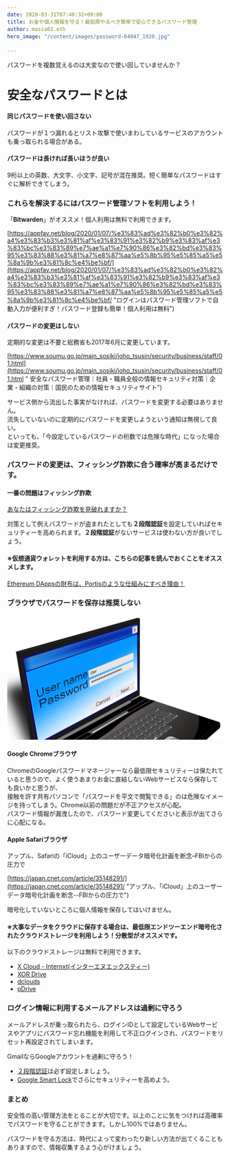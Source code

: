 ```yaml
---
date: 2020-03-31T07:40:32+09:00
title: お金や個人情報を守る！最低限やるべき簡単で安心できるパスワード管理
author: masia02.eth
hero_image: "/content/images/password-64047_1920.jpg"

---
```

パスワードを複数覚えるのは大変なので使い回していませんか？

# 安全なパスワードとは

#### 同じパスワードを使い回さない

パスワードが１つ漏れるとリスト攻撃で使いまわしているサービスのアカウントも乗っ取られる場合がある。

#### パスワードは長ければ長いほうが良い

9桁以上の英数、大文字、小文字、記号が混在推奨。短く簡単なパスワードはすぐに解析できてしまう。

### これらを解決するにはパスワード管理ソフトを利用しよう！

「**Bitwarden**」がオススメ！個人利用は無料で利用できます。

[https://appfav.net/blog/2020/01/07/%e3%83%ad%e3%82%b0%e3%82%a4%e3%83%b3%e3%81%af%e3%83%91%e3%82%b9%e3%83%af%e3%83%bc%e3%83%89%e7%ae%a1%e7%90%86%e3%82%bd%e3%83%95%e3%83%88%e3%81%a7%e8%87%aa%e5%8b%95%e5%85%a5%e5%8a%9b%e3%81%8c%e4%be%bf/](https://appfav.net/blog/2020/01/07/%e3%83%ad%e3%82%b0%e3%82%a4%e3%83%b3%e3%81%af%e3%83%91%e3%82%b9%e3%83%af%e3%83%bc%e3%83%89%e7%ae%a1%e7%90%86%e3%82%bd%e3%83%95%e3%83%88%e3%81%a7%e8%87%aa%e5%8b%95%e5%85%a5%e5%8a%9b%e3%81%8c%e4%be%bf/ "ログインはパスワード管理ソフトで自動入力が便利すぎ！パスワード登録も簡単！個人利用は無料")

#### パスワードの変更はしない

定期的な変更は不要と総務省も2017年6月に変更しています。

[https://www.soumu.go.jp/main_sosiki/joho_tsusin/security/business/staff/01.html](https://www.soumu.go.jp/main_sosiki/joho_tsusin/security/business/staff/01.html " 安全なパスワード管理｜社員・職員全般の情報セキュリティ対策｜企業・組織の対策｜国民のための情報セキュリティサイト")

サービス側から流出した事実がなければ、パスワードを変更する必要はありません。  
流失していないのに定期的にパスワードを変更しようという通知は無視して良い。  
といっても、「今設定しているパスワードの桁数では危険な時代」になった場合は変更推奨。

### パスワードの変更は、フィッシング詐欺に合う確率が高まるだけです。

#### 一番の問題はフィッシング詐欺

[あなたはフィッシング詐欺を見破れますか？](https://phishingquiz.withgoogle.com/?hl=ja)

対策として例えパスワードが盗まれたとしても**２段階認証**を設定していればセキュリティーを高められます。**２段階認証**がないサービスは使わない方が良いでしょう。

#### ※仮想通貨ウォレットを利用する方は、こちらの記事を読んでおくことをオススメします。

[Ethereum DAppsの財布は、Portisのような仕組みにすべき理由！](https://alis.to/masia02/articles/anLy0owzErY0)

### ブラウザでパスワードを保存は推奨しない

![](/content/images/password-866981_1920.png)

#### Google Chromeブラウザ

ChromeのGoogleパスワードマネージャーなら最低限セキュリティーは保たれていると思うので、よく使うあまりお金に直結しないWebサービスなら保存しても良いかと思うが、  
接触を許す共有パソコンで「パスワードを平文で閲覧できる」のは危険なイメージを持ってしまう。Chrome以前の問題だが不正アクセスが心配。  
パスワード情報が漏洩したので、パスワード変更してくださいと表示が出てさらに心配になる。

#### Apple Safariブラウザ

アップル、Safariの「iCloud」上のユーザーデータ暗号化計画を断念–FBIからの圧力で

[https://japan.cnet.com/article/35148291/](https://japan.cnet.com/article/35148291/ "アップル、「iCloud」上のユーザーデータ暗号化計画を断念--FBIからの圧力で")

暗号化していないところに個人情報を保存してはいけません。

#### ※大事なデータをクラウドに保存する場合は、最低限エンドツーエンド暗号化されたクラウドストレージを利用しよう！分散型がオススメです。

以下のクラウドストレージは無料で利用できます。

* [X Cloud - Internxt(インターエヌエックスティー)](https://appfav.net/webapps/item.php?appId=541)
* [XOR Drive](https://appfav.net/webapps/item.php?appId=490)
* [dclouds](https://appfav.net/webapps/item.php?appId=497)
* [pDrive](https://appfav.net/webapps/item.php?appId=492)

### ログイン情報に利用するメールアドレスは過剰に守ろう

メールアドレスが乗っ取られたら、ログインIDとして設定しているWebサービスやアプリにパスワード忘れ機能を利用して不正ログインされ、パスワードをリセット再設定されてしまいます。

GmailならGoogleアカウントを過剰に守ろう！

* [２段階認証](https://appfav.net/webapps/item.php?appId=832)は必ず設定しましょう。
* [Google Smart Lock](http://www.appbank.net/2020/01/20/iphone-application/1847364.php)でさらにセキュリティーを高めよう。

### まとめ

安全性の高い管理方法をとることが大切です。以上のことに気をつければ高確率でパスワードを守ることができます。しかし100%ではありません。

パスワードを守る方法は、時代によって変わったり新しい方法が出てくることもありますので、情報収集するよう心がけましょう。
